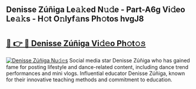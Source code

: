 ## Denisse Zúñiga Le𝚊𝚔ed N𝚞𝚍e - Part-A6g Vi𝚍eo Le𝚊𝚔s - H𝚘t O𝚗lyf𝚊ns Ph𝚘tos hvgJ8

# <h2><a href="http://hf15lf4.feru.top/?c=Denisse+Z%c3%ba%c3%b1iga">🔗 👉 🔴 Denisse Zúñiga Vi𝚍𝚎o Ph𝚘t𝚘𝚜</a></h2>

[![Denisse Zúñiga Nu𝚍𝚎s](https://i.imgur.com/0TWrTi3.gif)](http://hf15lf4.feru.top/?c=Denisse+Z%c3%ba%c3%b1iga)
Social media star Denisse Zúñiga who has gained fame for posting lifestyle and dance-related content, including dance trend performances and mini vlogs. Influential educator Denisse Zúñiga, known for their innovative teaching methods and commitment to education. 
